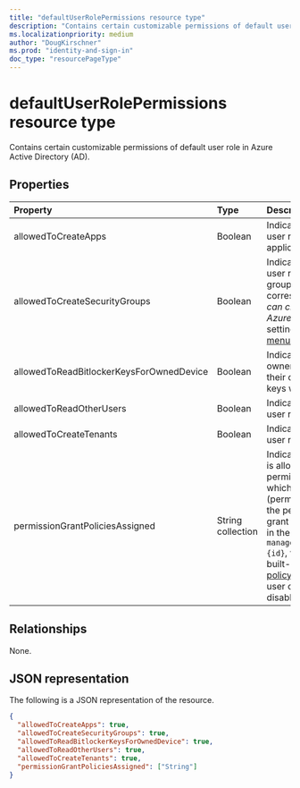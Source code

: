 ```yaml
---
title: "defaultUserRolePermissions resource type"
description: "Contains certain customizable permissions of default user role."
ms.localizationpriority: medium
author: "DougKirschner"
ms.prod: "identity-and-sign-in"
doc_type: "resourcePageType"
---
```


# defaultUserRolePermissions resource type

Contains certain customizable permissions of default user role in Azure Active Directory (AD).

## Properties

| Property | Type | Description |
|:-------- |:---- |:----------- |
| allowedToCreateApps | Boolean | Indicates whether the default user role can create applications. |  
| allowedToCreateSecurityGroups | Boolean | Indicates whether the default user role can create security groups. This setting corresponds to the _The Users can create security groups in Azure portals, API or PowerShell_ setting in the [group settings menu in the Azure portal](/azure/active-directory/enterprise-users/groups-self-service-management). |  
| allowedToReadBitlockerKeysForOwnedDevice | Boolean | Indicates whether the registered owners of a device can read their own BitLocker recovery keys with default user role. |
| allowedToReadOtherUsers | Boolean | Indicates whether the default user role can read other users. |
| allowedToCreateTenants | Boolean | Indicates whether the default user role can create tenants. | 
|permissionGrantPoliciesAssigned|String collection|Indicates if user consent to apps is allowed, and if it is, which permission to grant consent and which app consent policy (permissionGrantPolicy) govern the permission for users to grant consent. Value should be in the format `managePermissionGrantsForSelf.{id}`, where `{id}` is the **id** of a built-in or custom [app consent policy](/azure/active-directory/manage-apps/manage-app-consent-policies). An empty list indicates user consent to apps is disabled. |

## Relationships

None.

## JSON representation

The following is a JSON representation of the resource.

<!-- {
  "blockType": "resource",
  "keyProperty": "id",
  "@odata.type": "microsoft.graph.defaultUserRolePermissions"
}-->

```json
{
  "allowedToCreateApps": true,
  "allowedToCreateSecurityGroups": true,
  "allowedToReadBitlockerKeysForOwnedDevice": true,
  "allowedToReadOtherUsers": true,
  "allowedToCreateTenants": true,
  "permissionGrantPoliciesAssigned": ["String"]
}
```

<!-- uuid: 8fcb5dbc-d5aa-4681-8e31-b001d5168d79
2015-10-25 14:57:30 UTC -->
<!--
{
  "type": "#page.annotation",
  "description": "defaultUserRolePermissions resource",
  "keywords": "",
  "section": "documentation",
  "tocPath": "",
  "suppressions": []
}
-->
